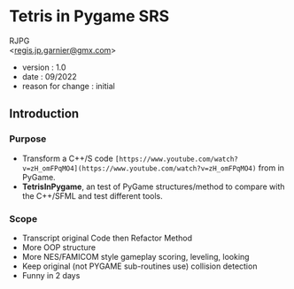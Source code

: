 Tetris in Pygame SRS
====================

RJPG  
<[regis.jp.garnier@gmx.com](mailto:regis.jp.garnier@gmx.com)\>  
* version : 1.0
* date : 09/2022
* reason for change : initial

Introduction
------------

### Purpose
* Transform a C++/S code `[https://www.youtube.com/watch?v=zH_omFPqMO4](https://www.youtube.com/watch?v=zH_omFPqMO4)` from in PyGame.
* **TetrisInPygame**, an test of PyGame structures/method to compare with the C++/SFML and test different tools.

### Scope
*   Transcript original Code then Refactor Method  
*   More OOP structure
*   More NES/FAMICOM style gameplay scoring, leveling, looking
*   Keep original (not PYGAME sub-routines use) collision detection
*   Funny in 2 days
